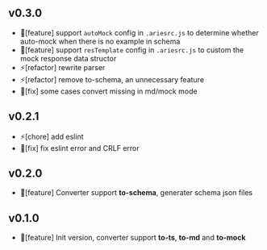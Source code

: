 ## v0.3.0
- 🌟[feature] support `autoMock` config in `.ariesrc.js` to determine whether auto-mock when there is no example in schema
- 🌟[feature] support `resTemplate` config in `.ariesrc.js` to custom the mock response data structor
- ⚡[refactor] rewrite parser 
- ⚡[refactor] remove to-schema, an unnecessary feature
- 🐞[fix] some cases convert missing in md/mock mode

## v0.2.1
- ⚡[chore] add eslint
- 🐞[fix] fix eslint error and CRLF error

## v0.2.0
- 🌟[feature] Converter support **to-schema**, generater schema json files

## v0.1.0
- 🌟[feature] Init version, converter support **to-ts**, **to-md** and **to-mock**